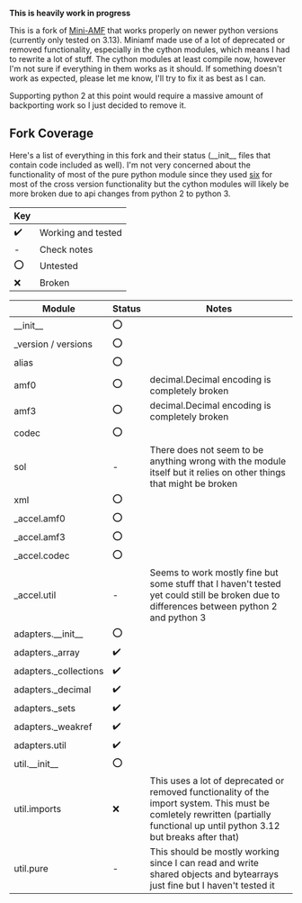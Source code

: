 <b>This is heavily work in progress</b>

This is a fork of <a href="https://pypi.org/project/Mini-AMF/">Mini-AMF</a> that works properly on newer python versions (currently only tested on 3.13). Miniamf made use of a lot of deprecated or removed functionality, especially in the cython modules, which means I had to rewrite a lot of stuff. The cython modules at least compile now, however I'm not sure if everything in them works as it should. If something doesn't work as expected, please let me know, I'll try to fix it as best as I can.

Supporting python 2 at this point would require a massive amount of backporting work so I just decided to remove it.

## Fork Coverage
Here's a list of everything in this fork and their status (&#95;&#95;init&#95;&#95; files that contain code included as well). I'm not very concerned about the functionality of most of the pure python module since they used <a href="https://pypi.org/project/six/">six</a> for most of the cross version functionality but the cython modules will likely be more broken due to api changes from python 2 to python 3.

| Key |              |
| --- | ------------ |
| :heavy_check_mark: | Working and tested |
| - | Check notes |
| :o: | Untested |
| :x: | Broken |


| Module       | Status | Notes      |
| ------------ | ------ | ---------- |
| &#95;&#95;init&#95;&#95; | :o: | |
| &#95;version / versions | :o: | |
| alias | :o: | |
| amf0 | :o: | decimal.Decimal encoding is completely broken |
| amf3 | :o: | decimal.Decimal encoding is completely broken |
| codec | :o: | |
| sol | - | There does not seem to be anything wrong with the module itself but it relies on other things that might be broken |
| xml | :o: | |
| &#95;accel.amf0 | :o: | |
| &#95;accel.amf3 | :o: | |
| &#95;accel.codec | :o: | |
| &#95;accel.util | - | Seems to work mostly fine but some stuff that I haven't tested yet could still be broken due to differences between python 2 and python 3 |
| adapters.&#95;&#95;init&#95;&#95; | :o: | |
| adapters.&#95;array | :heavy_check_mark: | |
| adapters.&#95;collections | :heavy_check_mark: | |
| adapters.&#95;decimal | :heavy_check_mark: | |
| adapters.&#95;sets | :heavy_check_mark: | |
| adapters.&#95;weakref | :heavy_check_mark: | |
| adapters.util | :heavy_check_mark: | |
| util.&#95;&#95;init&#95;&#95; | :o: | |
| util.imports | :x: | This uses a lot of deprecated or removed functionality of the import system. This must be comletely rewritten (partially functional up until python 3.12 but breaks after that) |
| util.pure | - | This should be mostly working since I can read and write shared objects and bytearrays just fine but I haven't tested it |

